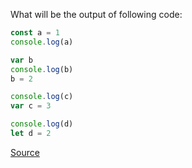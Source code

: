 What will be the output of following code:

```js
const a = 1
console.log(a)

var b
console.log(b)
b = 2

console.log(c)
var c = 3

console.log(d)
let d = 2
```

[Source](https://bigfrontend.dev/quiz/Hoisting-I)
